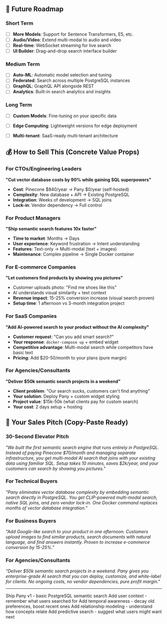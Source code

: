 ## 🔮 Future Roadmap

### Short Term
- [ ] **More Models**: Support for Sentence Transformers, E5, etc.
- [ ] **Audio/Video**: Extend multi-modal to audio and video
- [ ] **Real-time**: WebSocket streaming for live search
- [ ] **UI Builder**: Drag-and-drop search interface builder

### Medium Term  
- [ ] **Auto-ML**: Automatic model selection and tuning
- [ ] **Federated**: Search across multiple PostgreSQL instances
- [ ] **GraphQL**: GraphQL API alongside REST
- [ ] **Analytics**: Built-in search analytics and insights

### Long Term
- [ ] **Custom Models**: Fine-tuning on your specific data
- [ ] **Edge Computing**: Lightweight versions for edge deployment
- [ ] **Multi-tenant**: SaaS-ready multi-tenant architecture


## 💰 How to Sell This (Concrete Value Props)

### **For CTOs/Engineering Leaders**
**"Cut vector database costs by 90% while gaining SQL superpowers"**
- **Cost**: Pinecone $840/year → Pany $0/year (self-hosted)
- **Complexity**: New database + API → Existing PostgreSQL
- **Integration**: Weeks of development → SQL joins
- **Lock-in**: Vendor dependency → Full control

### **For Product Managers**  
**"Ship semantic search features 10x faster"**
- **Time to market**: Months → Days
- **User experience**: Keyword frustration → Intent understanding
- **Features**: Text-only → Multi-modal (text + images)
- **Maintenance**: Complex pipeline → Single Docker container

### **For E-commerce Companies**
**"Let customers find products by showing you pictures"**
- Customer uploads photo: "Find me shoes like this"
- AI understands visual similarity + text context
- **Revenue impact**: 15-25% conversion increase (visual search proven)
- **Setup time**: 1 afternoon vs 3-month integration project

### **For SaaS Companies**
**"Add AI-powered search to your product without the AI complexity"**
- **Customer request**: "Can you add smart search?"
- **Your response**: `docker-compose up` + embed widget
- **Competitive advantage**: Multi-modal search while competitors have basic text
- **Pricing**: Add $20-50/month to your plans (pure margin)

### **For Agencies/Consultants**
**"Deliver $50k semantic search projects in a weekend"**
- **Client problem**: "Our search sucks, customers can't find anything"
- **Your solution**: Deploy Pany + custom widget styling
- **Project value**: $15k-50k (what clients pay for custom search)
- **Your cost**: 2 days setup + hosting

## 🎤 Your Sales Pitch (Copy-Paste Ready)

### **30-Second Elevator Pitch**
*"We built the first semantic search engine that runs entirely in PostgreSQL. Instead of paying Pinecone $70/month and managing separate infrastructure, you get multi-modal AI search that joins with your existing data using familiar SQL. Setup takes 10 minutes, saves $2k/year, and your customers can search by showing you pictures."*

### **For Technical Buyers**
*"Pany eliminates vector database complexity by embedding semantic search directly in PostgreSQL. You get CLIP-powered multi-modal search, native SQL joins, and zero vendor lock-in. One Docker command replaces months of vector database integration."*

### **For Business Buyers**  
*"Add Google-like search to your product in one afternoon. Customers upload images to find similar products, search documents with natural language, and find answers instantly. Proven to increase e-commerce conversion by 15-25%."*

### **For Agencies/Consultants**
*"Deliver $50k semantic search projects in a weekend. Pany gives you enterprise-grade AI search that you can deploy, customize, and white-label for clients. No ongoing costs, no vendor dependencies, pure profit margin."*

---
Ship Pany v1 - basic PostgreSQL semantic search
Add user context - remember what users searched for
Add temporal awareness - decay old preferences, boost recent ones
Add relationship modeling - understand how concepts relate
Add predictive search - suggest what users might want next
